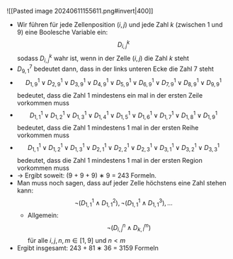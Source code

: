 ![[Pasted image 20240611155611.png#invert|400]]
- Wir führen für jede Zellenposition $(i,j)$ und jede Zahl $k$ (zwischen 1 und 9) eine Boolesche Variable ein: $$D_{i,j}^{k}$$sodass $D_{i,j}^{k}$ wahr ist, wenn in der Zelle $(i,j)$ die Zahl $k$ steht
- $D_{9,1}^{7}$ bedeutet dann, dass in der links unteren Ecke die Zahl 7 steht
- $$D_{1,9}^{1}\lor D_{2,9}^{1}\lor D_{3,9}^{1}\lor D_{4,9}^{1}\lor D_{5,9}^{1}\lor D_{6,9}^{1}\lor D_{7,9}^{1}\lor D_{8,9}^{1}\lor D_{9,9}^{1}$$ bedeutet, dass die Zahl 1 mindestens ein mal in der ersten Zeile vorkommen muss
- $$D_{1,1}^{1}\lor D_{1,2}^{1}\lor D_{1,3}^{1}\lor D_{1,4}^{1}\lor D_{1,5}^{1}\lor D_{1,6}^{1}\lor D_{1,7}^{1}\lor D_{1,8}^{1}\lor D_{1,9}^{1}$$ bedeutet, dass die Zahl 1 mindestens 1 mal in der ersten Reihe vorkommen muss
- $$D_{1,1}^{1}\lor D_{1,2}^{1}\lor D_{1,3}^{1}\lor D_{2,1}^{1}\lor D_{2,2}^{1}\lor D_{2,3}^{1}\lor D_{3,1}^{1}\lor D_{3,2}^{1}\lor D_{3,3}^{1}$$ bedeutet, dass die Zahl 1 mindestens 1 mal in der ersten Region vorkommen muss
- -> Ergibt soweit: (9 + 9 + 9) ∗ 9 = 243 Formeln.
- Man muss noch sagen, dass auf jeder Zelle höchstens eine Zahl stehen kann:$$\lnot(D_{1,1}^{1}\land D_{1,1}^{2}),\lnot(D_{1,1}^{1}\land D_{1,1}^{3}),\dots$$
	- Allgemein: $$\lnot(D_{i,j}^{n}\land D_{k,l}^{m})$$ für alle $i,j,n,m\in [1,9]$ und $n<m$
- Ergibt insgesamt: 243 + 81 ∗ 36 = 3159 Formeln